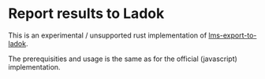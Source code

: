 # Report results to Ladok

This is an experimental / unsupported rust implementation of
[lms-export-to-ladok](https://github.com/KTH/lms-export-to-ladok).

The prerequisities and usage is the same as for the official
(javascript) implementation.
